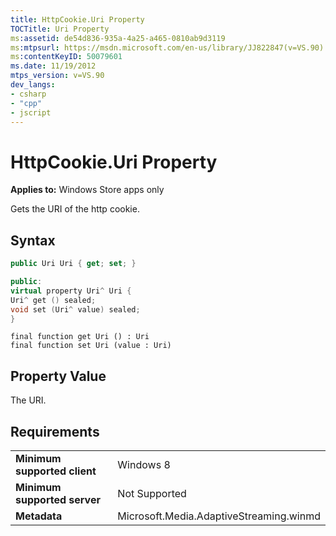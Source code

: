 ```yaml
---
title: HttpCookie.Uri Property
TOCTitle: Uri Property
ms:assetid: de54d836-935a-4a25-a465-0810ab9d3119
ms:mtpsurl: https://msdn.microsoft.com/en-us/library/JJ822847(v=VS.90)
ms:contentKeyID: 50079601
ms.date: 11/19/2012
mtps_version: v=VS.90
dev_langs:
- csharp
- "cpp"
- jscript
---
```


# HttpCookie.Uri Property

**Applies to:** Windows Store apps only

Gets the URI of the http cookie.

## Syntax

```csharp
public Uri Uri { get; set; }
```

```cpp
public:
virtual property Uri^ Uri {
Uri^ get () sealed;
void set (Uri^ value) sealed;
}
```

```jscript
final function get Uri () : Uri
final function set Uri (value : Uri)
```

## Property Value

The URI.

## Requirements

|||
|--- |--- |
|**Minimum supported client**|Windows 8|
|**Minimum supported server**|Not Supported|
|**Metadata**|Microsoft.Media.AdaptiveStreaming.winmd|

